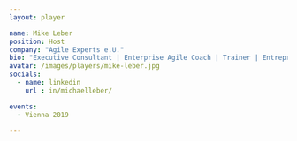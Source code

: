 ```yaml
---
layout: player

name: Mike Leber
position: Host
company: "Agile Experts e.U."
bio: "Executive Consultant | Enterprise Agile Coach | Trainer | Entrepreneur - Inspiring your Agile and Digital Transformation"
avatar: /images/players/mike-leber.jpg
socials:
  - name: linkedin
    url : in/michaelleber/

events:
  - Vienna 2019

---
```

